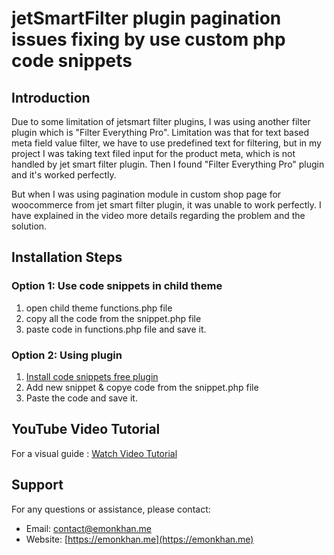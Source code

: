 # jetSmartFilter plugin pagination issues fixing by use custom php code snippets

## Introduction
Due to some limitation of jetsmart filter plugins, I was using another filter plugin which is "Filter Everything Pro". Limitation was that for text based meta field value filter, we have to use predefined text for filtering, but in my project I was taking text filed input for the product meta, which is not handled by jet smart filter plugin. Then I found "Filter Everything Pro" plugin and it's worked perfectly. 

But when I was using pagination module in custom shop page for woocommerce from jet smart filter plugin, it was unable to work perfectly. I have explained in the video more details regarding the problem and the solution.

## Installation Steps

### Option 1: Use code snippets in child theme
1. open child theme functions.php file
2. copy all the code from the snippet.php file
3. paste code in functions.php file and save it.

### Option 2: Using plugin
1. [Install code snippets free plugin](https://wordpress.org/plugins/code-snippets/)
2. Add new snippet & copye code from the snippet.php file
3. Paste the code and save it.

## YouTube Video Tutorial
For a visual guide :
[Watch Video Tutorial](https://youtu.be/hlBcBM2oH_g)

## Support
For any questions or assistance, please contact:

- Email: [contact@emonkhan.me](mailto:contact@emonkhan.me)
- Website: [https://emonkhan.me](https://emonkhan.me)